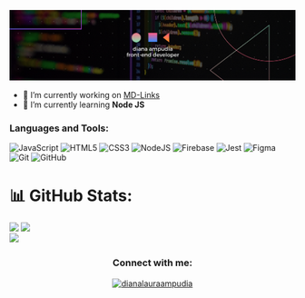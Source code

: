 ![Masterhead](https://raw.githubusercontent.com/DianaAmpudia/DianaAmpudia/main/banner_dianaap.png)

- 🔭 I’m currently working on [MD-Links](https://github.com/DianaAmpudia/CDMX013-md-links)
- 🌱 I’m currently learning **Node JS**

### Languages and Tools:

![JavaScript](https://img.shields.io/badge/JavaScript-F7DF1E?style=for-the-badge&logo=javascript&logoColor=black)
![HTML5](https://img.shields.io/badge/html5-%23E34F26.svg?style=for-the-badge&logo=html5&logoColor=white)
![CSS3](https://img.shields.io/badge/css3-%231572B6.svg?style=for-the-badge&logo=css3&logoColor=white)
![NodeJS](https://img.shields.io/badge/Node.js-43853D?style=for-the-badge&logo=node.js&logoColor=white)
![Firebase](https://img.shields.io/badge/firebase-%23039BE5.svg?style=for-the-badge&logo=firebase)
![Jest](https://img.shields.io/badge/-jest-%23C21325?style=for-the-badge&logo=jest&logoColor=white)
![Figma](https://img.shields.io/badge/figma-%23F24E1E.svg?style=for-the-badge&logo=figma&logoColor=white)
![Git](https://img.shields.io/badge/git-%23F05033.svg?style=for-the-badge&logo=git&logoColor=white)
![GitHub](https://img.shields.io/badge/github-%23121011.svg?style=for-the-badge&logo=github&logoColor=white)

# 📊 GitHub Stats:
![](https://github-readme-stats.vercel.app/api?username=dianaampudia&theme=radical&hide_border=false&include_all_commits=true&count_private=true)
![](https://github-readme-streak-stats.herokuapp.com/?user=dianaampudia&theme=radical&hide_border=false)<br/>
![](https://github-readme-stats.vercel.app/api/top-langs/?username=dianaampudia&theme=radical&hide_border=false&include_all_commits=true&count_private=true&layout=compact)

<h3 align="center">Connect with me:</h3>
<p align="center">
<a href="https://linkedin.com/in/dianalauraampudia" target="blank"><img align="center" src="https://raw.githubusercontent.com/rahuldkjain/github-profile-readme-generator/master/src/images/icons/Social/linked-in-alt.svg" alt="dianalauraampudia" height="30" width="40" /></a>
</p>
